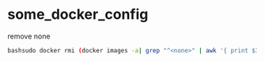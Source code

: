 # some_docker_config
remove none  
```bash
bashsudo docker rmi (docker images -a| grep "^<none>" | awk '{ print $3 }')
```
